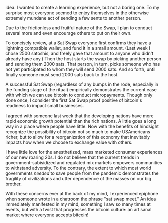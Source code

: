 idea. I wanted to create a learning experience, but not a boring one. To
my surprise most everyone seemed to enjoy themselves in the otherwise
extremely mundane act of sending a few sents to another person.

Due to the frictionless and fruitful nature of the Swap, I plan to
conduct several more and even encourage others to put on their own.

To concisely review, at a Sat Swap everyone first confirms they have a
lightning compatible wallet, and fund it in a small amount. (Last week I
chose 2500 satoshis, and freely gave that amount to anyone who didn\'t
already have any.) Then the host starts the swap by picking another
person and sending them 2000 sats. That person, in turn, picks someone
who has not yet participated to whom they will send 2000 sats. And so
forth, until finally someone must send 2000 sats back to the host.

A successful Sat Swap (regardless of any bumps in the rode, especially
in the funding stage of the ritual) empirically demonstrates the current
ease with which we can use bitcoin to conduct micropayments. Though only
done once, I consider the first Sat Swap proof positive of bitcoin\'s
readiness to impact small businesses.

I agreed with someone last week that the developing nations have more
rapid economic growth potential than the rich nations. A little goes a
long way in a place where people have little. Now with the benefits of
hindsight recognize the possibility of bitcoin not so much to make
USAmericans richer, but to allow for a reorganization of this economy
that inevitably impacts how when we choose to exchange value with
others.

I have little love for the anesthetized, mass marketed consumer
experiences of our new roaring 20s. I do not believe that the current
trends in government-subisidized and regulated mix markets empowers
communities to withstand adversity. To the contrary, the extent to which
most world governments *needed* to save people from the pandemic
demonstrates the fragility of civilizations and utter dependence of the
masses on our big brother.

With these concerns ever at the back of my mind, I experienced epiphone
when someone wrote in a chatroom the phrase \"sat swap meet.\" An idea
immediately manifested in my mind, something I saw so many times at
events, but with a twist that progresses the bitcoin culture: an
artisanal market where everyone accepts bitcoin!


